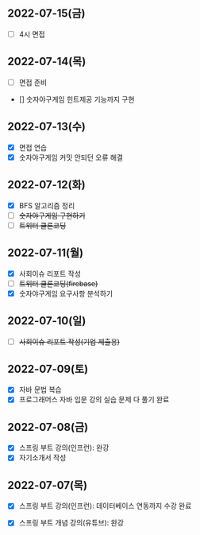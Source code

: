 ## 2022-07-15(금)
- [ ] 4시 면접

## 2022-07-14(목)
- [ ] 면접 준비
- [] 숫자야구게임 힌트제공 기능까지 구현

## 2022-07-13(수)
- [x] 면접 연습
- [x] 숫자야구게임 커밋 안되던 오류 해결

## 2022-07-12(화)
- [x] BFS 알고리즘 정리
- [ ] ~~숫자야구게임 구현하기~~
- [ ] ~~트위터 클론코딩~~

## 2022-07-11(월)
- [x] 사회이슈 리포트 작성
- [ ] ~~트위터 클론코딩(firebase)~~
- [x] 숫자야구게임 요구사항 분석하기

## 2022-07-10(일)
- [ ] ~~사회이슈 리포트 작성(기업 제출용)~~

## 2022-07-09(토)
- [x] 자바 문법 복습
- [x] 프로그래머스 자바 입문 강의 실습 문제 다 풀기 완료

## 2022-07-08(금)
- [x] 스프링 부트 강의(인프런): 완강
- [x] 자기소개서 작성

## 2022-07-07(목)
- [x] 스프링 부트 강의(인프런): 데이터베이스 연동까지 수강 완료
- [x] 스프링 부트 개념 강의(유튜브): 완강

